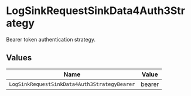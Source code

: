 # LogSinkRequestSinkData4Auth3Strategy

Bearer token authentication strategy.


## Values

| Name                                         | Value                                        |
| -------------------------------------------- | -------------------------------------------- |
| `LogSinkRequestSinkData4Auth3StrategyBearer` | bearer                                       |